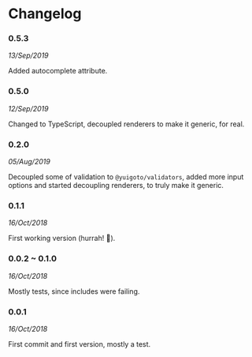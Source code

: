 Changelog
=========

### 0.5.3

_13/Sep/2019_

Added autocomplete attribute.

### 0.5.0

_12/Sep/2019_

Changed to TypeScript, decoupled renderers to make it generic, for real.

### 0.2.0

_05/Aug/2019_

Decoupled some of validation to `@yuigoto/validators`, added more input options and started decoupling renderers, to truly make it generic.

### 0.1.1

_16/Oct/2018_

First working version (hurrah! :tada:).

### 0.0.2 ~ 0.1.0

_16/Oct/2018_

Mostly tests, since includes were failing.

### 0.0.1

_16/Oct/2018_

First commit and first version, mostly a test.

